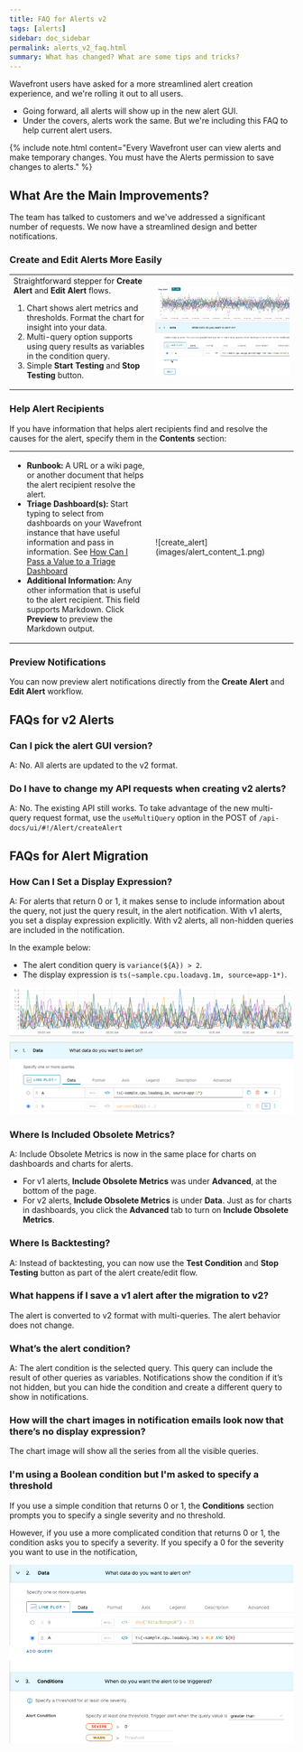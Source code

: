 ```yaml
---
title: FAQ for Alerts v2
tags: [alerts]
sidebar: doc_sidebar
permalink: alerts_v2_faq.html
summary: What has changed? What are some tips and tricks?
---
```


Wavefront users have asked for a more streamlined alert creation experience, and we're rolling it out to all users.
* Going forward, all alerts will show up in the new alert GUI.
* Under the covers, alerts work the same. But we're including this FAQ to help current alert users.

{% include note.html content="Every Wavefront user can view alerts and make temporary changes. You must have the Alerts permission to save changes to alerts." %}

## What Are the Main Improvements?

The team has talked to customers and we've  addressed a significant number of requests. We now have a streamlined design and better notifications.

### Create and Edit Alerts More Easily

<table style="width: 100%;">
<tbody>
<tr>
<td width="50%">
Straightforward stepper for <strong>Create Alert</strong> and <strong>Edit Alert</strong> flows.
<ol><li>Chart shows alert metrics and thresholds. Format the chart for insight into your data. </li>
<li>Multi-query option supports using query results as variables in the condition query.</li>
<li>Simple <strong>Start Testing</strong> and <strong>Stop Testing</strong> button.</li></ol></td>
<td width="50%"><img src="/images/alert_new_data.png" alt="create alert"></td>
</tr>
</tbody>
</table>


### Help Alert Recipients

If you have information that helps alert recipients find and resolve the causes for the alert, specify them in the **Contents** section:

<table style="width: 100%;">
<tbody>
<tr>
<td width="50%">
<ul>
<li><strong>Runbook: </strong>A URL or a wiki page, or another document that helps the alert recipient resolve the alert.</li>
<li><strong>Triage Dashboard(s): </strong>Start typing to select from dashboards on your Wavefront instance that have useful information and pass in information. See <a href="alerts_manage.html#how-do-i-pass-values-to-triage-dashboards">How Can I Pass a Value to a Triage Dashboard</a></li>
<li><strong>Additional Information: </strong>Any other information that is useful to the alert recipient. This field supports Markdown. Click <strong>Preview</strong> to preview the Markdown output.</li>
</ul>
</td>
<td width="50%" markdown="span">![create_alert](images/alert_content_1.png) </td></tr>
</tbody>
</table>

### Preview Notifications

You can now preview alert notifications directly from the <strong>Create Alert</strong> and <strong>Edit Alert</strong> workflow.

## FAQs for v2 Alerts

### Can I pick the alert GUI version?
A: No. All alerts are updated to the v2 format.

### Do I have to change my API requests when creating v2 alerts?
A: No. The existing API still works. To take advantage of the new multi-query request format, use the `useMultiQuery` option in the POST of  `/api-docs/ui/#!/Alert/createAlert`

## FAQs for Alert Migration


### How Can I Set a Display Expression?

A: For alerts that return 0 or 1, it makes sense to include information about the query, not just the query result, in the alert notification. With v1 alerts, you set a display expression explicitly. With v2 alerts, all non-hidden queries are included in the notification.

In the example below:
* The alert condition query is `variance(${A}) > 2`.
* The display expression is `ts(~sample.cpu.loadavg.1m, source=app-1*)`.

![selected query is variance(${A})>2 but non-hidden query is ts(~sample.cpu.loadavg.1m, source=app-1*)](images/display_expression.png)


### Where Is Included Obsolete Metrics?

A: Include Obsolete Metrics is now in the same place for charts on dashboards and charts for alerts.
* For v1 alerts, **Include Obsolete Metrics** was under **Advanced**, at the bottom of the page.
* For v2 alerts, **Include Obsolete Metrics** is under **Data**. Just as for charts in dashboards, you click the **Advanced** tab to turn on **Include Obsolete Metrics**.

### Where Is Backtesting?

A: Instead of backtesting, you can now use the  **Test Condition** and **Stop Testing** button as part of the alert create/edit flow.

### What happens if I save a v1 alert after the migration to v2?

The alert is converted to v2 format with multi-queries. The alert behavior does not change.

### What’s the alert condition?

A: The alert condition is the selected query. This query can include the result of other queries as variables. Notifications show the condition if it’s not hidden, but you can hide the condition and create a different query to show in notifications.

### How will the chart images in notification emails look now that there’s no display expression?

The chart image will show all the series from all the visible queries.

### I'm using a Boolean condition but I'm asked to specify a threshold

If you use a simple condition that returns 0 or 1, the **Conditions** section prompts you to specify a single severity and no threshold.

However, if you use a more complicated condition that returns 0 or 1, the condition asks you to specify a severity. If you specify a 0 for the severity you want to use in the notification, 

![In Data, boolean query with AND conjoined conditions. In Conditions,and severity 0. ](/images/complex_boolean.png)
